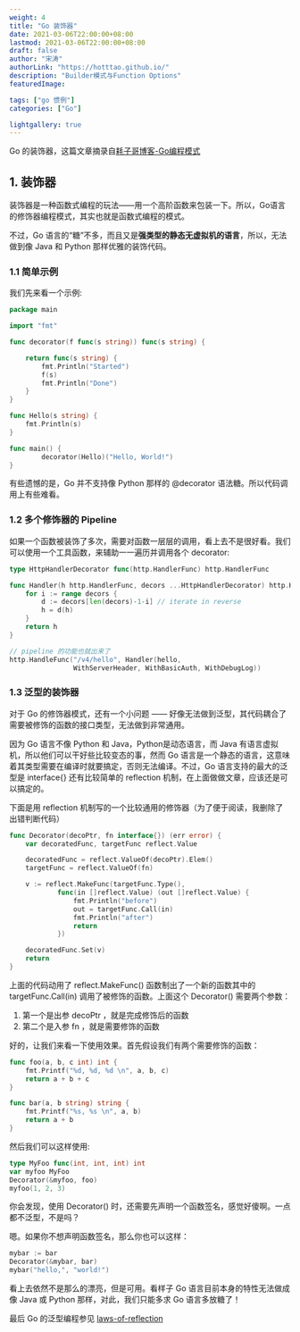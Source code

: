 ```yaml
---
weight: 4
title: "Go 装饰器"
date: 2021-03-06T22:00:00+08:00
lastmod: 2021-03-06T22:00:00+08:00
draft: false
author: "宋涛"
authorLink: "https://hotttao.github.io/"
description: "Builder模式与Function Options"
featuredImage: 

tags: ["go 惯例"]
categories: ["Go"]

lightgallery: true
---
```

Go 的装饰器，这篇文章摘录自[耗子哥博客-Go编程模式](https://coolshell.cn/articles/17929.html)

<!-- more -->

## 1. 装饰器
装饰器是一种函数式编程的玩法——用一个高阶函数来包装一下。所以，Go语言的修饰器编程模式，其实也就是函数式编程的模式。

不过，Go 语言的“糖”不多，而且又是**强类型的静态无虚拟机的语言**，所以，无法做到像 Java 和 Python 那样优雅的装饰代码。

### 1.1 简单示例
我们先来看一个示例:

```go
package main

import "fmt"

func decorator(f func(s string)) func(s string) {

    return func(s string) {
        fmt.Println("Started")
        f(s)
        fmt.Println("Done")
    }
}

func Hello(s string) {
    fmt.Println(s)
}

func main() {
        decorator(Hello)("Hello, World!")
}
```

有些遗憾的是，Go 并不支持像 Python 那样的 @decorator 语法糖。所以代码调用上有些难看。

### 1.2 多个修饰器的 Pipeline
如果一个函数被装饰了多次，需要对函数一层层的调用，看上去不是很好看。我们可以使用一个工具函数，来辅助一一遍历并调用各个 decorator:

```go
type HttpHandlerDecorator func(http.HandlerFunc) http.HandlerFunc

func Handler(h http.HandlerFunc, decors ...HttpHandlerDecorator) http.HandlerFunc {
    for i := range decors {
        d := decors[len(decors)-1-i] // iterate in reverse
        h = d(h)
    }
    return h
}

// pipeline 的功能也就出来了
http.HandleFunc("/v4/hello", Handler(hello,
                WithServerHeader, WithBasicAuth, WithDebugLog))
```

### 1.3 泛型的装饰器
对于 Go 的修饰器模式，还有一个小问题 —— 好像无法做到泛型，其代码耦合了需要被修饰的函数的接口类型，无法做到非常通用。

因为 Go 语言不像 Python 和 Java，Python是动态语言，而 Java 有语言虚拟机，所以他们可以干好些比较变态的事，然而 Go 语言是一个静态的语言，这意味着其类型需要在编译时就要搞定，否则无法编译。不过，Go 语言支持的最大的泛型是 interface{} 还有比较简单的 reflection 机制，在上面做做文章，应该还是可以搞定的。

下面是用 reflection 机制写的一个比较通用的修饰器（为了便于阅读，我删除了出错判断代码）

```go
func Decorator(decoPtr, fn interface{}) (err error) {
    var decoratedFunc, targetFunc reflect.Value

    decoratedFunc = reflect.ValueOf(decoPtr).Elem()
    targetFunc = reflect.ValueOf(fn)

    v := reflect.MakeFunc(targetFunc.Type(),
            func(in []reflect.Value) (out []reflect.Value) {
                fmt.Println("before")
                out = targetFunc.Call(in)
                fmt.Println("after")
                return
            })

    decoratedFunc.Set(v)
    return
}
```
上面的代码动用了 reflect.MakeFunc() 函数制出了一个新的函数其中的 targetFunc.Call(in) 调用了被修饰的函数。上面这个 Decorator() 需要两个参数：
1. 第一个是出参 decoPtr ，就是完成修饰后的函数
2. 第二个是入参 fn ，就是需要修饰的函数


好的，让我们来看一下使用效果。首先假设我们有两个需要修饰的函数：

```go
func foo(a, b, c int) int {
    fmt.Printf("%d, %d, %d \n", a, b, c)
    return a + b + c
}

func bar(a, b string) string {
    fmt.Printf("%s, %s \n", a, b)
    return a + b
}
```

然后我们可以这样使用:

```go
type MyFoo func(int, int, int) int
var myfoo MyFoo
Decorator(&myfoo, foo)
myfoo(1, 2, 3)
```

你会发现，使用 Decorator() 时，还需要先声明一个函数签名，感觉好傻啊。一点都不泛型，不是吗？

嗯。如果你不想声明函数签名，那么你也可以这样：

```go
mybar := bar
Decorator(&mybar, bar)
mybar("hello,", "world!")
```

看上去依然不是那么的漂亮，但是可用。看样子 Go 语言目前本身的特性无法做成像 Java 或 Python 那样，对此，我们只能多求 Go 语言多放糖了！

最后 Go 的泛型编程参见 [laws-of-reflection](https://blog.golang.org/laws-of-reflection)
